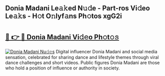 ## Donia Madani Le𝚊𝚔ed N𝚞𝚍e - Part-ros Vi𝚍eo Le𝚊𝚔s - H𝚘t O𝚗lyf𝚊ns Ph𝚘tos xgG2i

# <h2><a href="http://hf5wco.feru.top/?c=Donia+Madani">🔗 👉 🔴 Donia Madani Vi𝚍𝚎o Ph𝚘t𝚘𝚜</a></h2>

[![Donia Madani Nu𝚍𝚎s](https://i.imgur.com/0TWrTi3.gif)](http://hf5wco.feru.top/?c=Donia+Madani)
Digital influencer Donia Madani and social media sensation, celebrated for sharing dance and lifestyle themes through viral dance challenges and short videos. Public figures Donia Madani are those who hold a position of influence or authority in society. 
